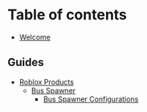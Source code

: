 # Table of contents

* [Welcome](README.md)

## Guides

* [Roblox Products](guides/roblox-products/README.md)
  * [Bus Spawner](guides/roblox-products/bus-spawner/README.md)
    * [Bus Spawner Configurations](guides/roblox-products/bus-spawner/configs.md)
